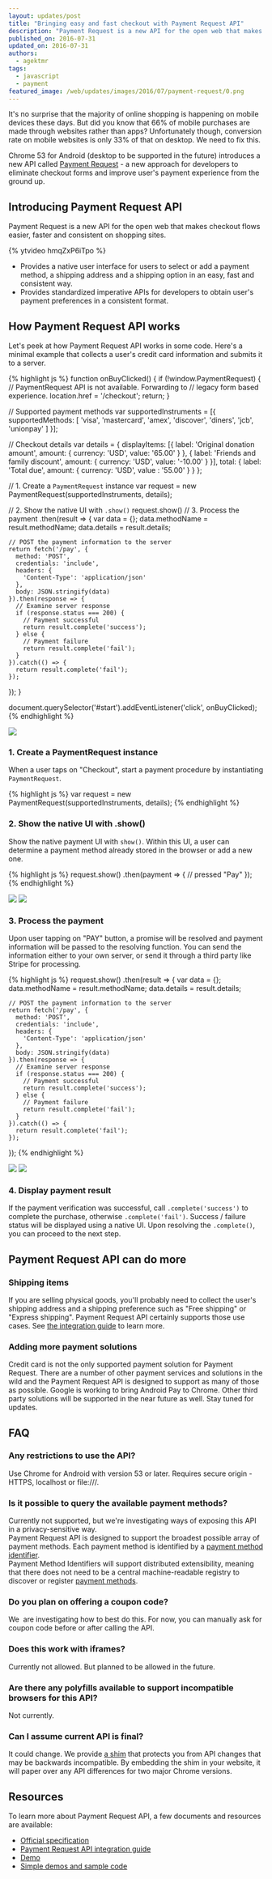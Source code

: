```yaml
---
layout: updates/post
title: "Bringing easy and fast checkout with Payment Request API"
description: "Payment Request is a new API for the open web that makes checkout flows easier, faster and consistent."
published_on: 2016-07-31
updated_on: 2016-07-31
authors:
  - agektmr
tags:
  - javascript
  - payment
featured_image: /web/updates/images/2016/07/payment-request/0.png
---
```


It's no surprise that the majority of online shopping is happening on mobile devices these days. But did you know that 66% of mobile purchases are made through websites rather than apps?  Unfortunately though, conversion rate on mobile websites is only 33% of that on desktop. We need to fix this.

Chrome 53 for Android (desktop to be supported in the future) introduces a new API called [Payment Request](https://www.w3.org/TR/payment-request/) - a new approach for developers to eliminate checkout forms and improve user's payment experience from the ground up.

## Introducing Payment Request API
Payment Request is a new API for the open web that makes checkout flows easier, faster and consistent on shopping sites.

{% ytvideo hmqZxP6iTpo %}

* Provides a native user interface for users to select or add a payment method, a shipping address and a shipping option in an easy, fast and consistent way.
* Provides standardized imperative APIs for developers to obtain user's payment preferences in a consistent format.


## How Payment Request API works
Let's peek at how Payment Request API works in some code. Here's a minimal example that collects a user's credit card information and submits it to a server.

{% highlight js %}
function onBuyClicked() {
  if (!window.PaymentRequest) {
    // PaymentRequest API is not available. Forwarding to
    // legacy form based experience.
    location.href = '/checkout';
    return;
  }

  // Supported payment methods
  var supportedInstruments = [{
    supportedMethods: [
      'visa', 'mastercard', 'amex', 'discover',
      'diners', 'jcb', 'unionpay'
    ]
  }];

  // Checkout details
  var details = {
    displayItems: [{
      label: 'Original donation amount',
      amount: { currency: 'USD', value: '65.00' }
    }, {
      label: 'Friends and family discount',
      amount: { currency: 'USD', value: '-10.00' }
    }],
    total: {
      label: 'Total due',
      amount: { currency: 'USD', value : '55.00' }
    }
  };

  // 1. Create a `PaymentRequest` instance
  var request = new PaymentRequest(supportedInstruments, details);

  // 2. Show the native UI with `.show()`
  request.show()
  // 3. Process the payment
  .then(result => {
    var data = {};
    data.methodName = result.methodName;
    data.details    = result.details;

    // POST the payment information to the server
    return fetch('/pay', {
      method: 'POST',
      credentials: 'include',
      headers: {
        'Content-Type': 'application/json'
      },
      body: JSON.stringify(data)
    }).then(response => {
      // Examine server response
      if (response.status === 200) {
        // Payment successful
        return result.complete('success');
      } else {
        // Payment failure
        return result.complete('fail');
      }
    }).catch(() => {
      return result.complete('fail');
    });
  });
}

document.querySelector('#start').addEventListener('click', onBuyClicked);
{% endhighlight %}

![](/web/updates/images/2016/07/payment-request/1.png)

### 1. Create a PaymentRequest instance
When a  user taps on "Checkout", start a payment procedure by instantiating `PaymentRequest`.

{% highlight js %}
var request = new PaymentRequest(supportedInstruments, details);
{% endhighlight %}

### 2. Show the native UI with .show()
Show the native payment UI with `show()`. Within this UI, a user can determine a payment method already stored in the browser or add a new one.

{% highlight js %}
  request.show()
  .then(payment => {
    // pressed "Pay"
  });
{% endhighlight %}

 <img src="/web/updates/images/2016/07/payment-request/2.png" style="max-width:340px">
 <img src="/web/updates/images/2016/07/payment-request/3.png" style="max-width:340px">

### 3. Process the payment
Upon user tapping on "PAY" button, a promise will be resolved and payment information will be passed to the resolving function. You can send the information either to your own server, or send it through a third party like Stripe for processing.

{% highlight js %}
  request.show()
  .then(result => {
    var data = {};
    data.methodName = result.methodName;
    data.details    = result.details;

    // POST the payment information to the server
    return fetch('/pay', {
      method: 'POST',
      credentials: 'include',
      headers: {
        'Content-Type': 'application/json'
      },
      body: JSON.stringify(data)
    }).then(response => {
      // Examine server response
      if (response.status === 200) {
        // Payment successful
        return result.complete('success');
      } else {
        // Payment failure
        return result.complete('fail');
      }
    }).catch(() => {
      return result.complete('fail');
    });
  });
{% endhighlight %}

 <img src="/web/updates/images/2016/07/payment-request/4.png" style="max-width:340px">
 <img src="/web/updates/images/2016/07/payment-request/5.png" style="max-width:340px">

### 4. Display payment result
If the payment verification was successful, call `.complete('success')` to complete the purchase, otherwise `.complete('fail')`. Success / failure status will be displayed using a native UI. Upon resolving the `.complete()`, you can proceed to the next step.

## Payment Request API can do more

### Shipping items
If you are selling physical goods, you'll probably need to collect the user's shipping address and a shipping preference such as "Free shipping" or "Express shipping". Payment Request API certainly supports those use cases. See [the integration guide](https://developers.google.com/web/fundamentals/primers/payment-request/) to learn more.

### Adding more payment solutions
Credit card is not the only supported payment solution for Payment Request. There are a number of other payment services and solutions in the wild and the Payment Request API is designed to support as many of those as possible. Google is working to bring Android Pay to Chrome. Other third party solutions will be supported in the near future as well. Stay tuned for updates.

## FAQ

### Any restrictions to use the API?
Use Chrome for Android with version 53 or later. Requires secure origin - HTTPS, localhost or file:///.

### Is it possible to query the available payment methods?
Currently not supported, but we're investigating ways of exposing this API in a privacy-sensitive way.  
Payment Request API is designed to support the broadest possible array of payment methods. Each payment method is identified by a [payment method identifier](https://w3c.github.io/browser-payment-api/specs/architecture.html#dfn-payment-method-identifier).  
Payment Method Identifiers will support distributed extensibility, meaning that there does not need to be a central machine-readable registry to discover or register [payment methods](https://w3c.github.io/browser-payment-api/specs/architecture.html#dfn-payment-method).

### Do you plan on offering a coupon code?
We  are investigating how to best do this. For now, you can manually ask for coupon code before or after calling the API.

### Does this work with iframes?
Currently not allowed. But planned to be allowed in the future.

### Are there any polyfills available to support incompatible browsers for this API?
Not currently.

### Can I assume current API is final?
It could change. We provide [a shim](https://storage.googleapis.com/prshim/v1/payment-shim.js) that protects you from API changes that may be backwards incompatible. By embedding the shim in your website, it will paper over any API differences for two major Chrome versions.

## Resources
To learn more about Payment Request API, a few documents and resources are available:

* [Official specification](https://www.w3.org/TR/payment-request/)
* [Payment Request API integration guide](https://developers.google.com/web/fundamentals/primers/payment-request/)
* [Demo](https://emerald-eon.appspot.com/)
* [Simple demos and sample code](https://googlechrome.github.io/samples/paymentrequest/)
